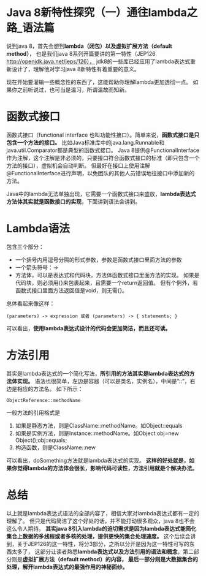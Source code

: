 

Java 8新特性探究（一）通往lambda之路_语法篇
======


说到java 8，首先会想到**lambda（闭包）以及虚拟扩展方法（default method）**，
也是我们java 8系列开篇要讲的第一特性（JEP126 http://openjdk.java.net/jeps/126），
jdk8的一些库已经应用了lambda表达式重新设计了，理解他对学习java 8新特性有着重要的意义。

现在开始要灌输一些概念性的东西了，这能帮助你理解lambda更加透彻一点。
如果你之前听说过，也可当是温习，所谓温故而知新。


# 函数式接口
函数式接口（functional interface 也叫功能性接口）。简单来说，**函数式接口是只包含一个方法的接口。**
比如Java标准库中的java.lang.Runnable和java.util.Comparator都是典型的函数式接口。
Java 8提供@FunctionalInterface作为注解，这个注解是非必须的，只要接口符合函数式接口的标准（即只包含一个方法的接口），虚拟机会自动判断。
但最好在接口上使用注解@FunctionalInterface进行声明，以免团队的其他人员错误地往接口中添加新的方法。

Java中的lambda无法单独出现，它需要一个函数式接口来盛放，**lambda表达式方法体其实就是函数接口的实现**，下面讲到语法会讲到。


# Lambda语法
包含三个部分：
* 一个括号内用逗号分隔的形式参数，参数是函数式接口里面方法的参数
* 一个箭头符号：->
* 方法体，可以是表达式和代码块，方法体函数式接口里面方法的实现。
  如果是代码块，则必须用{}来包裹起来，且需要一个return返回值。
  但有个例外，若函数式接口里面方法返回值是void，则无需{}。

总体看起来像这样：
```
(parameters) -> expression 或者 (parameters) -> { statements; }
```

可以看出，**使用lambda表达式设计的代码会更加简洁，而且还可读。**


# 方法引用
其实是lambda表达式的一个简化写法，**所引用的方法其实是lambda表达式的方法体实现。**
语法也很简单，左边是容器（可以是类名，实例名），中间是”::”，右边是相应的方法名。
如下所示：
```
ObjectReference::methodName 
```

一般方法的引用格式是
1. 如果是静态方法，则是ClassName::methodName。如Object::equals
2. 如果是实例方法，则是Instance::methodName。如Object obj=new Object();obj::equals;
3. 构造函数，则是ClassName::new

可以看出，doSomething方法就是lambda表达式的实现。
**这样的好处就是，如果你觉得lambda的方法体会很长，影响代码可读性，方法引用就是个解决办法。**


# 总结
以上就是lambda表达式语法的全部内容了，相信大家对lambda表达式都有一定的理解了。
但只是代码简洁了这个好处的话，并不能打动很多观众，java 8也不会这么令人期待。
**其实java 8引入lambda的迫切需求是因为lambda表达式能简化集合上数据的多线程或者多核的处理，提供更快的集合处理速度。**
这个后续会讲到，关于JEP126的这一特性，将分3部分，之所以分开是因为这一特性可写的东西太多了，
这部分让读者熟悉**lambda表达式以及方法引用的语法和概念**，第二部分则是**虚拟扩展方法（default method）**的内容，
最后一部分则是**大数据集合的处理，解开lambda表达式的最强作用的神秘面纱。**

